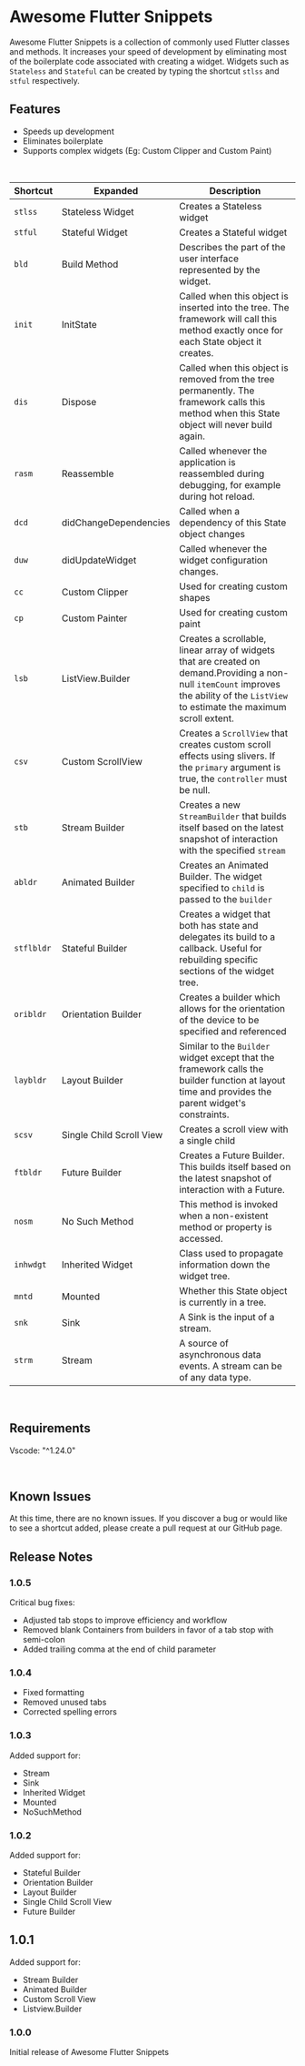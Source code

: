 # Awesome Flutter Snippets 
Awesome Flutter Snippets is a collection of commonly used Flutter classes and methods. It increases your speed of development by eliminating most of the boilerplate code associated with creating a widget. Widgets such as `Stateless` and `Stateful` can be created by typing the shortcut `stlss` and `stful` respectively.
<br>
## Features
- Speeds up development 
- Eliminates boilerplate 
- Supports complex widgets (Eg: Custom Clipper and Custom Paint)
<br>

| Shortcut   | Expanded                 | Description                                                                                                                                                                             |
| ---------- | ------------------------ | --------------------------------------------------------------------------------------------------------------------------------------------------------------------------------------- |
| `stlss`    | Stateless Widget         | Creates a Stateless widget                                                                                                                                                              |
| `stful`    | Stateful Widget          | Creates a Stateful widget                                                                                                                                                               |
| `bld`      | Build Method             | Describes the part of the user interface represented by the widget.                                                                                                                     |
| `init`     | InitState                | Called when this object is inserted into the tree. The framework will call this method exactly once for each State object it creates.                                                   |
| `dis`      | Dispose                  | Called when this object is removed from the tree permanently. The framework calls this method when this State object will never build again.                                            |
| `rasm`     | Reassemble               | Called whenever the application is reassembled during debugging, for example during hot reload.                                                                                         |
| `dcd`      | didChangeDependencies    | Called when a dependency of this State object changes                                                                                                                                   |
| `duw`      | didUpdateWidget          | Called whenever the widget configuration changes.                                                                                                                                       |
| `cc`       | Custom Clipper           | Used for creating custom shapes                                                                                                                                                         |
| `cp`       | Custom Painter           | Used for creating custom paint                                                                                                                                                          |
| `lsb`      | ListView.Builder         | Creates a scrollable, linear array of widgets that are created on demand.Providing a non-null `itemCount` improves the ability of the `ListView` to estimate the maximum scroll extent. |
| `csv`      | Custom ScrollView        | Creates a `ScrollView` that creates custom scroll effects using slivers. If the `primary` argument is true, the `controller` must be null.                                              |
| `stb`      | Stream Builder           | Creates a new `StreamBuilder` that builds itself based on the latest snapshot of interaction with the specified `stream`                                                                |
| `abldr`    | Animated Builder         | Creates an Animated Builder. The widget specified to `child` is passed to the `builder`                                                                                                 |
| `stflbldr` | Stateful Builder         | Creates a widget that both has state and delegates its build to a callback. Useful for rebuilding specific sections of the widget tree.                                                 |
| `oribldr`  | Orientation Builder      | Creates a builder which allows for the orientation of the device to be specified and referenced                                                                                         |
| `laybldr`  | Layout Builder           | Similar to the `Builder` widget except that the framework calls the builder function at layout time and provides the parent widget's constraints.                                       |
| `scsv`     | Single Child Scroll View | Creates a scroll view with a single child                                                                                                                                               |
| `ftbldr`   | Future Builder           | Creates a Future Builder. This builds itself based on the latest snapshot of interaction with a Future.                                                                                 |
| `nosm`   | No Such Method           | This method is invoked when a non-existent method or property is accessed. |
| `inhwdgt`   | Inherited Widget          | Class used to propagate information down the widget tree. |
| `mntd`   | Mounted  | Whether this State object is currently in a tree. |
| `snk`   | Sink  | A Sink is the input of a stream. |
| `strm`   | Stream  | A source of asynchronous data events. A stream can be of any data type. |

<br>

## Requirements
Vscode: "^1.24.0"

<br>

## Known Issues
At this time, there are no known issues. If you discover a bug or would like to see a shortcut added, please create a pull request at our GitHub page. 

## Release Notes

### 1.0.5 
Critical bug fixes:
- Adjusted tab stops to improve efficiency and workflow 
- Removed blank Containers from builders in favor of a tab stop with semi-colon
- Added trailing comma at the end of child parameter

### 1.0.4
- Fixed formatting 
- Removed unused tabs
- Corrected spelling errors 


### 1.0.3
Added support for: 
-  Stream
-  Sink
-  Inherited Widget
-  Mounted
-  NoSuchMethod


### 1.0.2 
Added support for: 
-  Stateful Builder
-  Orientation Builder 
-  Layout Builder
-  Single Child Scroll View
-  Future Builder


## 1.0.1 
Added support for: 
-  Stream Builder 
-  Animated Builder 
-  Custom Scroll View 
-  Listview.Builder

### 1.0.0
Initial release of Awesome Flutter Snippets 
